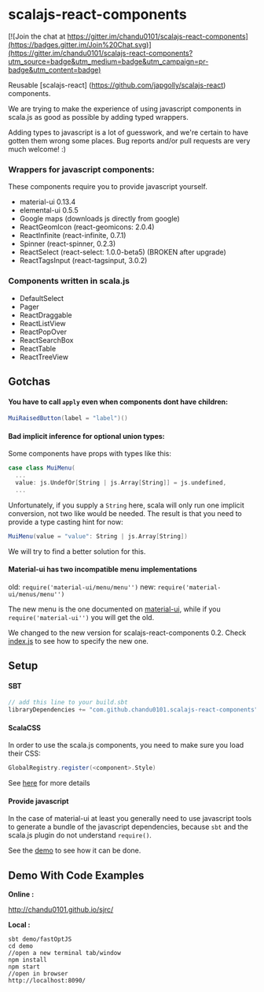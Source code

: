 scalajs-react-components
========================

[![Join the chat at https://gitter.im/chandu0101/scalajs-react-components](https://badges.gitter.im/Join%20Chat.svg)](https://gitter.im/chandu0101/scalajs-react-components?utm_source=badge&utm_medium=badge&utm_campaign=pr-badge&utm_content=badge)

Reusable [scalajs-react] (https://github.com/japgolly/scalajs-react) components.

We are trying to make the experience of using javascript components in scala.js
 as good as possible by adding typed wrappers.

Adding types to javascript is a lot of guesswork, and we're certain to have gotten them wrong
 some places. Bug reports and/or pull requests are very much welcome! :)


### Wrappers for javascript components:
These components require you to provide javascript yourself.

- material-ui 0.13.4
- elemental-ui 0.5.5
- Google maps (downloads js directly from google)
- ReactGeomIcon (react-geomicons: 2.0.4)
- ReactInfinite (react-infinite, 0.7.1)
- Spinner (react-spinner, 0.2.3)
- ReactSelect (react-select: 1.0.0-beta5) (BROKEN after upgrade)
- ReactTagsInput (react-tagsinput, 3.0.2)

### Components written in scala.js
- DefaultSelect
- Pager
- ReactDraggable
- ReactListView
- ReactPopOver
- ReactSearchBox
- ReactTable
- ReactTreeView

## Gotchas

#### You have to call `apply` even when components dont have children:
```scala
MuiRaisedButton(label = "label")()
```

#### Bad implicit inference for optional union types:
Some components have props with types like this:
```scala
case class MuiMenu(
  ...
  value: js.UndefOr[String | js.Array[String]] = js.undefined,
  ...
```
Unfortunately, if you supply a `String` here, scala will only run one implicit conversion,
 not two like would be needed. The result is that you need to provide a type casting hint for now:
```scala
MuiMenu(value = "value": String | js.Array[String])
```
We will try to find a better solution for this.

#### Material-ui has two incompatible menu implementations

old: `require('material-ui/menu/menu'')`
new: `require('material-ui/menus/menu'')`

The new menu is the one documented on [material-ui](http://www.material-ui.com), while
 if you `require('material-ui'')` you will get the old.

We changed to the new version for scalajs-react-components 0.2.
Check [index.js](demo/index.js) to see how to specify the new one.


## Setup

#### SBT
```scala
// add this line to your build.sbt
libraryDependencies += "com.github.chandu0101.scalajs-react-components" %%% "core" % "0.2.0"
```

#### ScalaCSS
In order to use the scala.js components, you need to make sure you load their CSS:
```scala
GlobalRegistry.register(<component>.Style)
```
See [here](https://japgolly.github.io/scalacss/book/ext/react.html) for more details

#### Provide javascript
In the case of material-ui at least you generally need to use javascript tools to
 generate a bundle of the javascript dependencies, because `sbt` and the scala.js
 plugin do not understand `require()`.

See the [demo](demo) to see how it can be done.


## Demo With Code Examples

**Online :** 

http://chandu0101.github.io/sjrc/

**Local :** 
```
sbt demo/fastOptJS
cd demo
//open a new terminal tab/window
npm install
npm start
//open in browser
http://localhost:8090/

```